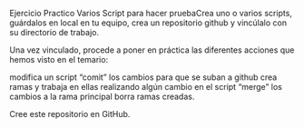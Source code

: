 Ejercicio Practico
Varios Script para hacer pruebaCrea uno o varios scripts, guárdalos en local en tu equipo, crea un repositorio github y vincúlalo con su directorio de trabajo.

Una vez vinculado, procede a poner en práctica las diferentes acciones que hemos visto en el temario:

modifica un script 
“comit” los cambios para que se suban a github
crea ramas y trabaja en ellas realizando algún cambio en el script
“merge” los cambios a la rama principal
borra ramas creadas.

Cree este repositorio en GitHub.
